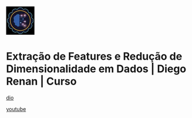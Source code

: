 ![alt text](image.png)

# Extração de Features e Redução de Dimensionalidade em Dados | Diego Renan | Curso

[dio](https://web.dio.me/course/extracao-de-features-e-reducao-de-dimensionalidade-em-dados/learning/49ccb2b7-ccc1-4675-b196-acccae2c1215)

[youtube](https://www.youtube.com/playlist?list=PLUFkgDlXfnjsdnuLjPh3DpC4SBPqMNATp)
